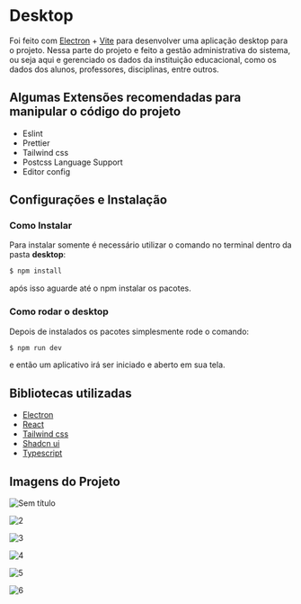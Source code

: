 # Desktop

Foi feito com [Electron](https://github.com/electron-vite/electron-vite-vue) + [Vite](https://v3.vitejs.dev/guide/) para desenvolver uma aplicação desktop para o projeto. Nessa parte do projeto e feito a gestão administrativa do sistema, ou seja aqui e gerenciado os dados da instituição educacional, como os dados dos alunos, professores, disciplinas, entre outros.

## Algumas Extensões recomendadas para manipular o código do projeto
- Eslint
- Prettier
- Tailwind css
- Postcss Language Support
- Editor config

## Configurações e Instalação

### Como Instalar

Para instalar somente é necessário utilizar o comando no terminal dentro da pasta **desktop**:
```bash
$ npm install
```
após isso aguarde até o npm instalar os pacotes.

### Como rodar o desktop

Depois de instalados os pacotes simplesmente rode o comando:
```bash
$ npm run dev
```
e então um aplicativo irá ser iniciado e aberto em sua tela.

## Bibliotecas utilizadas
- [Electron](https://github.com/electron-vite/electron-vite-vue)
- [React](https://react.dev/)
- [Tailwind css](https://tailwindcss.com/docs/installation)
- [Shadcn ui](https://ui.shadcn.com/docs/installation)
- [Typescript](https://www.typescriptlang.org/docs/)

## Imagens do Projeto

![Sem título](https://github.com/W-Wag/pim-4.3/assets/108705985/82953f58-e7bd-4c89-965e-eb53393f1052)

![2](https://github.com/W-Wag/pim-4.3/assets/108705985/61e0dcc6-94db-4935-9d9a-d8d42cd1b48f)

![3](https://github.com/W-Wag/pim-4.3/assets/108705985/0732bbd6-4d94-4f98-bcf6-bff8303ad371)

![4](https://github.com/W-Wag/pim-4.3/assets/108705985/2eb7451c-c9ab-4e8a-a177-2c6be0e5600d)

![5](https://github.com/W-Wag/pim-4.3/assets/108705985/0b6a840f-27fa-4f5f-86ce-6b11fa568e5e)

![6](https://github.com/W-Wag/pim-4.3/assets/108705985/53592ecc-ab9a-44fc-83ef-f62ed37eb492)


